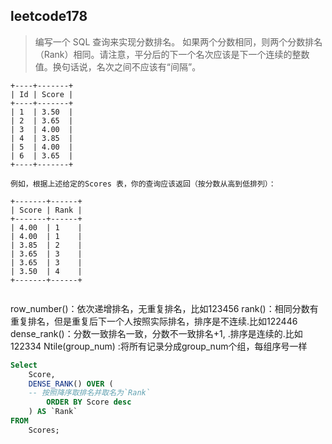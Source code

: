## leetcode178
> 编写一个 SQL 查询来实现分数排名。
> 如果两个分数相同，则两个分数排名（Rank）相同。请注意，平分后的下一个名次应该是下一个连续的整数值。换句话说，名次之间不应该有“间隔”。

```
+----+-------+
| Id | Score |
+----+-------+
| 1  | 3.50  |
| 2  | 3.65  |
| 3  | 4.00  |
| 4  | 3.85  |
| 5  | 4.00  |
| 6  | 3.65  |
+----+-------+

例如，根据上述给定的Scores 表，你的查询应该返回（按分数从高到低排列）：

+-------+------+
| Score | Rank |
+-------+------+
| 4.00  | 1    |
| 4.00  | 1    |
| 3.85  | 2    |
| 3.65  | 3    |
| 3.65  | 3    |
| 3.50  | 4    |
+-------+------+


```

row_number()：依次递增排名，无重复排名，比如123456
rank()：相同分数有重复排名，但是重复后下一个人按照实际排名，排序是不连续.比如122446
dense_rank()：分数一致排名一致，分数不一致排名+1, .排序是连续的.比如122334
Ntile(group_num) :将所有记录分成group_num个组，每组序号一样

```sql
Select    
    Score,
    DENSE_RANK() OVER (
    -- 按照降序取排名并取名为`Rank`
        ORDER BY Score desc
    ) AS `Rank`
FROM
    Scores; 
```

